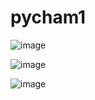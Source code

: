 # pycham1

![image](https://github.com/LeeMinGyu23/pycham1/assets/117800561/7566fc66-7d19-4dc6-84b5-11e61ef04093)

![image](https://github.com/LeeMinGyu23/pycham1/assets/117800561/105308be-4f79-4f3c-99a8-a579093e8ac6)

![image](https://github.com/LeeMinGyu23/pycham1/assets/117800561/bafc4c6c-f76d-4237-8a6f-940ee45eb554)
